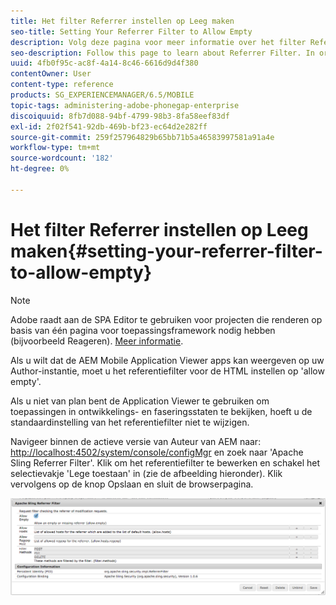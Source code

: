 ```yaml
---
title: Het filter Referrer instellen op Leeg maken
seo-title: Setting Your Referrer Filter to Allow Empty
description: Volg deze pagina voor meer informatie over het filter Referrer. Als u wilt dat de AEM Mobile Application Viewer apps kan weergeven op uw Author-instantie, moet u het referentiefilter voor de HTML instellen op 'allow empty'.
seo-description: Follow this page to learn about Referrer Filter. In order to allow the AEM Mobile Application Viewer to view apps on your Author instance, you'll need to set your HTML referrer filter to 'allow empty'.
uuid: 4fb0f95c-ac8f-4a14-8c46-6616d9d4f380
contentOwner: User
content-type: reference
products: SG_EXPERIENCEMANAGER/6.5/MOBILE
topic-tags: administering-adobe-phonegap-enterprise
discoiquuid: 8fb7d088-94bf-4799-98b3-8fa58eef83df
exl-id: 2f02f541-92db-469b-bf23-ec64d2e282ff
source-git-commit: 259f257964829b65bb71b5a46583997581a91a4e
workflow-type: tm+mt
source-wordcount: '182'
ht-degree: 0%

---
```


# Het filter Referrer instellen op Leeg maken{#setting-your-referrer-filter-to-allow-empty}

>[!NOTE]
>
>Adobe raadt aan de SPA Editor te gebruiken voor projecten die renderen op basis van één pagina voor toepassingsframework nodig hebben (bijvoorbeeld Reageren). [Meer informatie](/help/sites-developing/spa-overview.md).

Als u wilt dat de AEM Mobile Application Viewer apps kan weergeven op uw Author-instantie, moet u het referentiefilter voor de HTML instellen op &#39;allow empty&#39;.

Als u niet van plan bent de Application Viewer te gebruiken om toepassingen in ontwikkelings- en faseringsstaten te bekijken, hoeft u de standaardinstelling van het referentiefilter niet te wijzigen.

Navigeer binnen de actieve versie van Auteur van AEM naar: [http://localhost:4502/system/console/configMgr](http://localhost:4502/system/console/configMgr) en zoek naar &#39;Apache Sling Referrer Filter&#39;. Klik om het referentiefilter te bewerken en schakel het selectievakje &#39;Lege toestaan&#39; in (zie de afbeelding hieronder). Klik vervolgens op de knop Opslaan en sluit de browserpagina.

![Filterinstellingen referentie](assets/chlimage_1-106.png)
